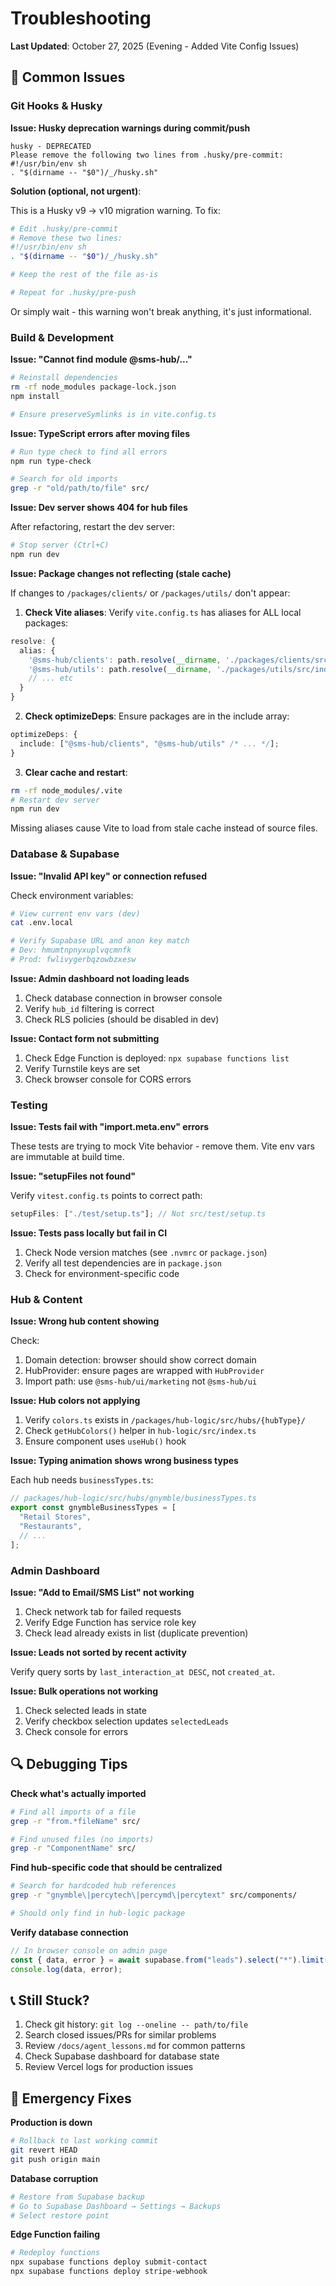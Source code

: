 # Troubleshooting

**Last Updated**: October 27, 2025 (Evening - Added Vite Config Issues)

## 🔧 Common Issues

### Git Hooks & Husky

**Issue: Husky deprecation warnings during commit/push**

```
husky - DEPRECATED
Please remove the following two lines from .husky/pre-commit:
#!/usr/bin/env sh
. "$(dirname -- "$0")/_/husky.sh"
```

**Solution (optional, not urgent)**:

This is a Husky v9 → v10 migration warning. To fix:

```bash
# Edit .husky/pre-commit
# Remove these two lines:
#!/usr/bin/env sh
. "$(dirname -- "$0")/_/husky.sh"

# Keep the rest of the file as-is

# Repeat for .husky/pre-push
```

Or simply wait - this warning won't break anything, it's just informational.

### Build & Development

**Issue: "Cannot find module @sms-hub/..."**

```bash
# Reinstall dependencies
rm -rf node_modules package-lock.json
npm install

# Ensure preserveSymlinks is in vite.config.ts
```

**Issue: TypeScript errors after moving files**

```bash
# Run type check to find all errors
npm run type-check

# Search for old imports
grep -r "old/path/to/file" src/
```

**Issue: Dev server shows 404 for hub files**

After refactoring, restart the dev server:

```bash
# Stop server (Ctrl+C)
npm run dev
```

**Issue: Package changes not reflecting (stale cache)**

If changes to `/packages/clients/` or `/packages/utils/` don't appear:

1. **Check Vite aliases**: Verify `vite.config.ts` has aliases for ALL local packages:

```typescript
resolve: {
  alias: {
    '@sms-hub/clients': path.resolve(__dirname, './packages/clients/src/index.ts'),
    '@sms-hub/utils': path.resolve(__dirname, './packages/utils/src/index.ts'),
    // ... etc
  }
}
```

2. **Check optimizeDeps**: Ensure packages are in the include array:

```typescript
optimizeDeps: {
  include: ["@sms-hub/clients", "@sms-hub/utils" /* ... */];
}
```

3. **Clear cache and restart**:

```bash
rm -rf node_modules/.vite
# Restart dev server
npm run dev
```

Missing aliases cause Vite to load from stale cache instead of source files.

### Database & Supabase

**Issue: "Invalid API key" or connection refused**

Check environment variables:

```bash
# View current env vars (dev)
cat .env.local

# Verify Supabase URL and anon key match
# Dev: hmumtnpnyxuplvqcmnfk
# Prod: fwlivygerbqzowbzxesw
```

**Issue: Admin dashboard not loading leads**

1. Check database connection in browser console
2. Verify `hub_id` filtering is correct
3. Check RLS policies (should be disabled in dev)

**Issue: Contact form not submitting**

1. Check Edge Function is deployed: `npx supabase functions list`
2. Verify Turnstile keys are set
3. Check browser console for CORS errors

### Testing

**Issue: Tests fail with "import.meta.env" errors**

These tests are trying to mock Vite behavior - remove them. Vite env vars are immutable at build time.

**Issue: "setupFiles not found"**

Verify `vitest.config.ts` points to correct path:

```typescript
setupFiles: ["./test/setup.ts"]; // Not src/test/setup.ts
```

**Issue: Tests pass locally but fail in CI**

1. Check Node version matches (see `.nvmrc` or `package.json`)
2. Verify all test dependencies are in `package.json`
3. Check for environment-specific code

### Hub & Content

**Issue: Wrong hub content showing**

Check:

1. Domain detection: browser should show correct domain
2. HubProvider: ensure pages are wrapped with `HubProvider`
3. Import path: use `@sms-hub/ui/marketing` not `@sms-hub/ui`

**Issue: Hub colors not applying**

1. Verify `colors.ts` exists in `/packages/hub-logic/src/hubs/{hubType}/`
2. Check `getHubColors()` helper in `hub-logic/src/index.ts`
3. Ensure component uses `useHub()` hook

**Issue: Typing animation shows wrong business types**

Each hub needs `businessTypes.ts`:

```typescript
// packages/hub-logic/src/hubs/gnymble/businessTypes.ts
export const gnymbleBusinessTypes = [
  "Retail Stores",
  "Restaurants",
  // ...
];
```

### Admin Dashboard

**Issue: "Add to Email/SMS List" not working**

1. Check network tab for failed requests
2. Verify Edge Function has service role key
3. Check lead already exists in list (duplicate prevention)

**Issue: Leads not sorted by recent activity**

Verify query sorts by `last_interaction_at DESC`, not `created_at`.

**Issue: Bulk operations not working**

1. Check selected leads in state
2. Verify checkbox selection updates `selectedLeads`
3. Check console for errors

## 🔍 Debugging Tips

**Check what's actually imported**

```bash
# Find all imports of a file
grep -r "from.*fileName" src/

# Find unused files (no imports)
grep -r "ComponentName" src/
```

**Find hub-specific code that should be centralized**

```bash
# Search for hardcoded hub references
grep -r "gnymble\|percytech\|percymd\|percytext" src/components/

# Should only find in hub-logic package
```

**Verify database connection**

```typescript
// In browser console on admin page
const { data, error } = await supabase.from("leads").select("*").limit(1);
console.log(data, error);
```

## 📞 Still Stuck?

1. Check git history: `git log --oneline -- path/to/file`
2. Search closed issues/PRs for similar problems
3. Review `/docs/agent_lessons.md` for common patterns
4. Check Supabase dashboard for database state
5. Review Vercel logs for production issues

## 🚨 Emergency Fixes

**Production is down**

```bash
# Rollback to last working commit
git revert HEAD
git push origin main
```

**Database corruption**

```bash
# Restore from Supabase backup
# Go to Supabase Dashboard → Settings → Backups
# Select restore point
```

**Edge Function failing**

```bash
# Redeploy functions
npx supabase functions deploy submit-contact
npx supabase functions deploy stripe-webhook
```
